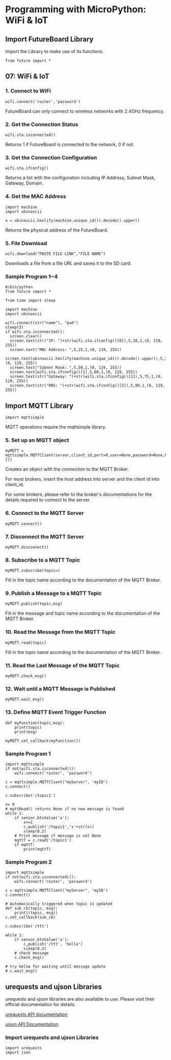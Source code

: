 # Programming with MicroPython: WiFi & IoT

## Import FutureBoard Library

Import the Library to make use of its functions.

    from future import *
    
## 07:  WiFi & IoT

### 1. Connect to WiFi

    wifi.connect('router','password')
    
FutureBoard can only connect to wireless networks with 2.4GHz frequency.

### 2. Get the Connection Status

    wifi.sta.isconnected()
    
Returns 1 if FutureBoard is connected to the network, 0 if not.

### 3. Get the Connection Configuration

    wifi.sta.ifconfig()
    
Returns a list with the configuration including IP Address, Subnet Mask, Gateway, Domain.
    
### 4. Get the MAC Address
    
    import machine
    import ubinascii

    x = ubinascii.hexlify(machine.unique_id()).decode().upper()
    
Returns the physical address of the FutureBoard.

### 5. File Download

    wifi.download("PASTE FILE LINK","FILE NAME")

Downloads a file from a file URL and saves it to the SD card.

### Sample Program 1~4

    #/bin/python
    from future import *

    from time import sleep
    
    import machine
    import ubinascii

    wifi.connect(str("name"), "pwd")
    sleep(5)
    if wifi.sta.isconnected():
      screen.clear()
      screen.text(str("IP: ")+str(wifi.sta.ifconfig()[0]),5,10,1,(0, 119, 255))
      screen.text("MAC Address: ",5,25,1,(0, 119, 255))
      screen.text(ubinascii.hexlify(machine.unique_id()).decode().upper(),5,35,1,(0, 119, 255))
      screen.text("Subnet Mask: ",5,50,1,(0, 119, 255))
      screen.text(wifi.sta.ifconfig()[1],5,60,1,(0, 119, 255))
      screen.text(str("Gateway: ")+str(wifi.sta.ifconfig()[2]),5,75,1,(0, 119, 255))
      screen.text(str("DNS: ")+str(wifi.sta.ifconfig()[3]),5,90,1,(0, 119, 255))

## Import MQTT Library

    import mqttsimple
    
MQTT operations require the mqttsimple library.
    
### 5. Set up an MQTT object

    myMQTT = mqttsimple.MQTTClient(server,client_id,port=0,user=None,password=None,keepalive=0,ssl=False,ssl_params={})

Creates an object with the connection to the MQTT Broker.

For most brokers, insert the host address into server and the client id into client_id.

For some brokers, please refer to the broker's documentations for the details required to connect to the server.
    
### 6. Connect to the MQTT Server

    myMQTT.connect()

### 7. Disconnect the MQTT Server

    myMQTT.disconnect()
    
### 8. Subscribe to a MQTT Topic
    
    myMQTT.subscribe(topic=)
    
Fill in the topic name according to the documentation of the MQTT Broker.

### 9. Publish a Message to a MQTT Topic

    myMQTT.publish(topic,msg)
    
Fill in the message and topic name according to the documentation of the MQTT Broker.

### 10. Read the Message from the MQTT Topic

    myMQTT.read(topic)

Fill in the topic name according to the documentation of the MQTT Broker.

### 11. Read the Last Message of the MQTT Topic

    myMQTT.check_msg()
    
### 12. Wait until a MQTT Message is Published

    myMQTT.wait_msg()
    
### 13. Define MQTT Event Trigger Function


    def myFunction(topic,msg):
        print(topic)
        print(msg)

    myMQTT.set_callback(myFunction())

### Sample Program 1
    
    import mqttsimple
    if not(wifi.sta.isconnected()):
        wifi.connect('router', 'password') 
    
    c = mqttsimple.MQTTClient("myServer", 'myID')
    c.connect() 

    c.subscribe('/topic1')
    
    x= 0
    # mqttRead() returns None if no new message is found
    while 1:
        if sensor.btnValue('a'):
            x+=1
            c.publish('/topic1','x'+str(x))
            sleep(0.2)
        # Print message if message is not None
        mqttT = c.read('/topic1')
        if mqttT:
            print(mqttT)

### Sample Program 2

    import mqttsimple
    if not(wifi.sta.isconnected()):
        wifi.connect('router', 'password') 
    
    c = mqttsimple.MQTTClient("myServer", 'myID')
    c.connect() 
    
    # Automacically triggered when topic is updated
    def sub_cb(topic, msg):
        print((topic, msg))   
    c.set_callback(sub_cb)
        
    c.subscribe('/ttt')
    
    while 1:
        if sensor.btnValue('a'):
            c.publish('/ttt', 'hello')
            sleep(0.2)
        # check message
        c.check_msg()
    
    # try below for waiting until message update
    # c.wait_msg()

## urequests and ujson Libraries

urequests and ujson libraries are also available to use. Please visit their official documentation for details.

[urequests API documentation](https://makeblock-micropython-api.readthedocs.io/en/latest/public_library/Third-party-libraries/urequests.html)

[ujson API Documentation](https://github.com/ultrajson/ultrajson)

### Import urequests and ujson Libraries

    import urequests
    import json
